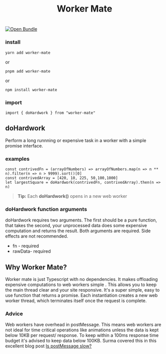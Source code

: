 <div align="center"><h1>Worker Mate</h1></div>

# 
[![Open Bundle](https://bundlejs.com/badge-light.svg)](https://bundlejs.com/)

###  install

    yarn add worker-mate

or

    pnpm add worker-mate

  

or

    npm install worker-mate

  

###  import

    import { doHardwork } from "worker-mate"


##  doHardwork
Perform a long runnning or expensive task in a worker with a simple promise interface.

### examples

    const contrivedFn = (arrayOfNumbers) => arrayOfNumbers.map(n => n ** n).filter(n => n > 9999).sort()[0]
    const contrivedArray = [420, 10, 225, 50,100,1000]
    let largestSquare = doHardwork(contrivedFn, contrivedArray).then(n => n)

>  **Tip:** Each **doHardwork()** opens in a new web worker



### doHardwork function arguments
doHardwork requires two arguments. The first should be a pure function, that takes the second, your unprocessed data does some expensive computation and returns the result. Both arguments are required. Side effects are not recommended.
 - fn - required
 - rawData-  required


##  Why Worker Mate?

Worker mate is just Typescript with no dependencies. It makes offloading expensive computations to web workers simple . This allows you to keep the main thread clear and your site responsive. It's a super simple, easy to use function that returns a promise. Each instantiation creates a new web worker thread, which terminates itself once the request is complete.


###  Advice

Web workers have overhead in postMessage. This means web workers are not ideal for time critical operations like animations unless the data is kept below 10KB per request/ response. 
To keep within a 100ms response time budget it's advised to keep data below 100KB. Surma covered this in this excellent blog post  [Is postMessage slow?](https://surma.dev/things/is-postmessage-slow/index.html)
